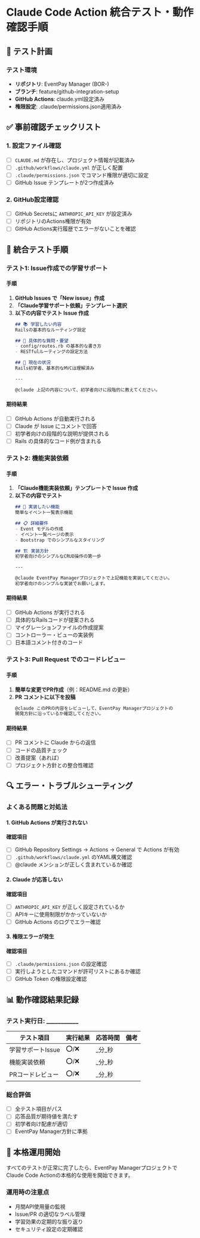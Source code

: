 # Claude Code Action 統合テスト・動作確認手順

## 🧪 テスト計画

### テスト環境
- **リポジトリ**: EventPay Manager (BOR-)
- **ブランチ**: feature/github-integration-setup
- **GitHub Actions**: claude.yml設定済み
- **権限設定**: .claude/permissions.json適用済み

## ✅ 事前確認チェックリスト

### 1. 設定ファイル確認
- [ ] `CLAUDE.md` が存在し、プロジェクト情報が記載済み
- [ ] `.github/workflows/claude.yml` が正しく配置
- [ ] `.claude/permissions.json` でコマンド権限が適切に設定
- [ ] GitHub Issue テンプレートが2つ作成済み

### 2. GitHub設定確認
- [ ] GitHub Secretsに `ANTHROPIC_API_KEY` が設定済み
- [ ] リポジトリのActions権限が有効
- [ ] GitHub Actions実行履歴でエラーがないことを確認

## 🔄 統合テスト手順

### テスト1: Issue作成での学習サポート

#### 手順
1. **GitHub Issues で「New issue」作成**
2. **「Claude学習サポート依頼」テンプレート選択**
3. **以下の内容でテスト Issue 作成**
   ```markdown
   ## 📚 学習したい内容
   Railsの基本的なルーティング設定
   
   ## 🎯 具体的な質問・要望
   - config/routes.rb の基本的な書き方
   - RESTfulルーティングの設定方法
   
   ## 🔧 現在の状況
   Rails初学者、基本的なMVCは理解済み
   
   ---
   
   @claude 上記の内容について、初学者向けに段階的に教えてください。
   ```

#### 期待結果
- [ ] GitHub Actions が自動実行される
- [ ] Claude が Issue にコメントで回答
- [ ] 初学者向けの段階的な説明が提供される
- [ ] Rails の具体的なコード例が含まれる

### テスト2: 機能実装依頼

#### 手順
1. **「Claude機能実装依頼」テンプレートで Issue 作成**
2. **以下の内容でテスト**
   ```markdown
   ## 🎯 実装したい機能
   簡単なイベント一覧表示機能
   
   ## 📋 詳細要件
   - Event モデルの作成
   - イベント一覧ページの表示
   - Bootstrap でのシンプルなスタイリング
   
   ## 🏗️ 実装方針
   初学者向けのシンプルなCRUD操作の第一歩
   
   ---
   
   @claude EventPay Managerプロジェクトで上記機能を実装してください。
   初学者向けのシンプルな実装でお願いします。
   ```

#### 期待結果
- [ ] GitHub Actions が実行される
- [ ] 具体的なRailsコードが提案される
- [ ] マイグレーションファイルの作成提案
- [ ] コントローラー・ビューの実装例
- [ ] 日本語コメント付きのコード

### テスト3: Pull Request でのコードレビュー

#### 手順
1. **簡単な変更でPR作成**（例：README.md の更新）
2. **PR コメントに以下を投稿**
   ```markdown
   @claude このPRの内容をレビューして、EventPay Managerプロジェクトの
   開発方針に沿っているか確認してください。
   ```

#### 期待結果
- [ ] PR コメントに Claude からの返信
- [ ] コードの品質チェック
- [ ] 改善提案（あれば）
- [ ] プロジェクト方針との整合性確認

## 🔍 エラー・トラブルシューティング

### よくある問題と対処法

#### 1. GitHub Actions が実行されない
**確認項目**
- [ ] GitHub Repository Settings → Actions → General で Actions が有効
- [ ] `.github/workflows/claude.yml` のYAML構文確認
- [ ] @claude メンションが正しく含まれているか確認

#### 2. Claude が応答しない
**確認項目**
- [ ] `ANTHROPIC_API_KEY` が正しく設定されているか
- [ ] APIキーに使用制限がかかっていないか
- [ ] GitHub Actions のログでエラー確認

#### 3. 権限エラーが発生
**確認項目**
- [ ] `.claude/permissions.json` の設定確認
- [ ] 実行しようとしたコマンドが許可リストにあるか確認
- [ ] GitHub Token の権限設定確認

## 📊 動作確認結果記録

### テスト実行日: ___________

| テスト項目 | 実行結果 | 応答時間 | 備考 |
|------------|----------|----------|------|
| 学習サポートIssue | ⭕/❌ | _分_秒 | |
| 機能実装依頼 | ⭕/❌ | _分_秒 | |
| PRコードレビュー | ⭕/❌ | _分_秒 | |

### 総合評価
- [ ] 全テスト項目がパス
- [ ] 応答品質が期待値を満たす
- [ ] 初学者向け配慮が適切
- [ ] EventPay Manager方針に準拠

## 🚀 本格運用開始

すべてのテストが正常に完了したら、EventPay ManagerプロジェクトでClaude Code Actionの本格的な使用を開始できます。

### 運用時の注意点
- 月間API使用量の監視
- Issue/PR の適切なラベル管理
- 学習効果の定期的な振り返り
- セキュリティ設定の定期確認